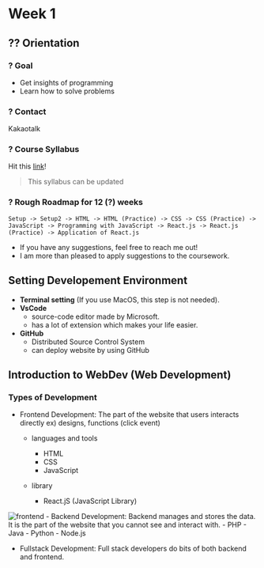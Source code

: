 # Week 1

## ?? Orientation

### ? Goal
- Get insights of programming
- Learn how to solve problems

### ? Contact
Kakaotalk

### ? Course Syllabus
Hit this [link](https://github.com/OfficerChul/webDev101)!
> This syllabus can be updated

### ? Rough Roadmap for 12 (?) weeks
```Setup -> Setup2 -> HTML -> HTML (Practice) -> CSS -> CSS (Practice) -> JavaScript -> Programming with JavaScript -> React.js -> React.js (Practice) -> Application of React.js```

- If you have any suggestions, feel free to reach me out!
- I am more than pleased to apply suggestions to the coursework.

## Setting Developement Environment
- **Terminal setting** (If you use MacOS, this step is not needed).
- **VsCode**
    - source-code editor made by Microsoft.
    - has a lot of extension which makes your life easier.
- **GitHub**
    - Distributed Source Control System
    - can deploy website by using GitHub

## Introduction to WebDev (Web Development)
### Types of Development
- Frontend Development:
The part of the website that users interacts directly ex) designs, functions (click event)
    - languages and tools
        - HTML
        - CSS
        - JavaScript
        
    - library
        - React.jS (JavaScript Library)
<img src="https://www.freecodecamp.org/news/content/images/2021/12/html.png" alt="frontend"/>
- Backend Development:
Backend manages and stores the data. It is the part of the website that you cannot see and interact with.
    - PHP
    - Java
    - Python
    - Node.js

- Fullstack Development: 
Full stack developers do bits of both backend and frontend.






